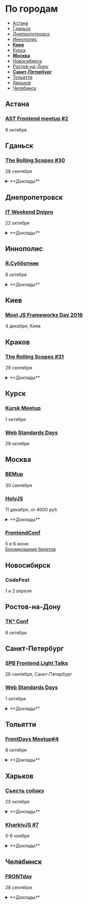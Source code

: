 # По городам

- [Астана](#Астана)
- [Гданьск](#Гданьск)
- [Днепропетровск](#Днепропетровск)
- [Иннополис](#Иннополис)
- **[Киев](#Киев)**
- [Курск](#Курск)
- **[Москва](#Москва)**
- [Новосибирск](#Новосибирск)
- [Ростов-на-Дону](#Ростов-на-Дону)
- **[Санкт-Петербург](#Санкт-Петербург)**
- [Тольятти](#Тольятти)
- [Харьков](#Харьков)
- [Челябинск](#Челябинск)

## Астана

### [AST Frontend meetup #2](https://astfrontend.timepad.ru/event/376009/)

8 октября

## Гданьск

### [The Rolling Scopes #30](https://gdansk.rollingscopes.com/)

28 сентября

<details>
  <summary>**Доклады**</summary>

  - «TypeScript and what's the hack Javascript», Vadzim Yakushau
  - «Yes, you can use Web components in production», David Ferreira
  - «Serverless architecture: Functions as a Service», Dzmitry Varabei
  - «Designers at the lab», Dafna Sharabi
  - «CSS QuickDraw», Alexander Gerasimov
</details>

## Днепропетровск

### [IT Weekend Dnipro](https://itweekend.ua/ua/announcements/itw-dn-16o/)

22 октября

<details>
  <summary>**Доклады**</summary>

  - «React + Redux + ES6 + flow and Functional way of thinking», Олексій Коваленко
</details>

## Иннополис

### [Я.Субботник](https://events.yandex.ru/events/yasubbotnik/08-oct-2016/)

8 октября

<details>
  <summary>**Доклады**</summary>

  - «Особенности работы распределенной команды», Михаил Трошев
  - «Любовь и ненависть к pull-requests», Сергей Сергеев
  - «Learn You an AST for Great Good», Станислав Сысоев
  - «Измеряем эффективность инфраструктуры разработки интерфейсов», Алексей Калмаков
  - «MQ: merge-queue», Евгений Гаврюшин
</details>

## Киев

### [Most JS Frameworks Day 2016](http://frameworksdays.com/event/most-js-fwdays-2016)

4 декабря, Киев

## Краков

### [The Rolling Scopes #31](https://krakow.rollingscopes.com/)

29 сентября

<details>
  <summary>**Доклады**</summary>

  - «Ethereum virtual machines in JS: cryptocurrency revolution», Oleksandr Pastukhov
  - «Modular JavaScript: put things on the right place», Andrei Yemelyanchik
  - «Serverless architecture: Functions as a Service», Dzmitry Varabei, Siarhei Melnik
  - «Designers at the lab», Dafna Sharabi
</details>

## Курск

### [Kursk Meetup](https://vk.com/kurskmeetup)

1 октября

### [Web Standards Days](https://wsd.events/2016/10/29/)

29 октября

## Москва

### [BEMup](https://events.yandex.ru/events/bemup/30-september-2016/)

30 сентября

### [HolyJS](http://holyjs.ru/)

11 декабря, от 4000 руб.

<details>
  <summary>**Доклады**</summary>

  - «3L3M3NT5», Martin Kleppe
  - «Build Cross-Platform Desktop Apps with Electron», Feross Aboukhadijeh
  - «ECMAScript: latest and upcoming features», Axel Rauschmayer
  - «Offline is the new Black», Max Stoiber (Thinkmill)
  - «Rich text editing with Draft.js», Nikolaus Graf
  - «Sharing files and data with friends using a P2P shared folder powered by Javascript», Mathias Buus Madsen
  - «Веб-приложения: дробим монолит», Грищенко Виктор
  - «WebVR is the next frontier», Martin Splitt
</details>

### [FrontendConf](http://frontendconf.ru/)

5 и 6 июня  
[Бронирование билетов](http://conf.ontico.ru/conference/join/frontend_conf_2017.html)

## Новосибирск

### CodeFest

1 и 2 апреля

## Ростов-на-Дону

### [TК° Conf](http://tkconf.ru/)

8 октября

## Санкт-Петербург

### [SPB Frontend Light Talks](https://spb-frontend-events.timepad.ru/event/378334/)

26 сентября, Санкт-Петербург

### [Web Standards Days](https://wsd.events/2016/10/01/)

1 октября

<details>
  <summary>**Доклады**</summary>

  - «&lt;head&gt; — всему голова», Роман Ганин (FBS)
  - «CSS-методологии от О до Б», Алексей Охрименко (IPONWEB)
  - «PWA. Что это такое?», Сергей Густун
  - «Вёрстка писем. Развенчиваем мифы», Артур Кох
  - «Я и ИоТ», Вадим Макеев (Opera)
  - «Pokemon GO на веб-технологиях», Егор Коновалов (Центр Высоких Технологий)
  - «Обманчивая простота HTTP/2», Алексей Уколов
  - «&lt;iframe&gt; или &lt;script&gt;?», Всеволод Шмыров
  - «Фронтенд — набор для выживания», Милослав Волосков
  - «Как зарабатывать миллионы на онлайн-курсах», Александр Першин
</details>

## Тольятти

### [FrontDays Meetup#4](http://frontdays.ru/)

8 октября

<details>
  <summary>**Доклады**</summary>

  - «Vue.js, библиотека для создания интерактивных Web интерфейсов», Владислав Смирнов (Radyushin & co)
  - «Ботоведение. Как и зачем делать ботов?», Рустам Галиуллин и Дмитрий Власов (4Taps)
</details>

## Харьков

### [Съесть собаку](http://eatdog.com.ua/)

20 октября

<details>
  <summary>**Доклады**</summary>

  - «Выжить с помощью ООП», Максим Гопей
  - «BDD & Codeception: разделяем и властвуем», Михаил Боднарчук
</details>

### [KharkivJS #7](http://kharkivjs.org/)

5-6 ноября

<details>
  <summary>**Доклады**</summary>

  - «React API design», Juho Vepsäläinen
</details>

## Челябинск

### [FRONTday](http://frontday.ru/)

28 сентября

<details>
  <summary>**Доклады**</summary>

  - «Observable на фронтенде. Как и и почему», Никита Дюмин
  - «Telegram bot - новый вид интерфейса», Петр Лаптев
  - «Progressive Web Applications», Анатолий Морозов
  - «Как я пишу в 2016 на ангуляре и не краснею», Иван Громов
  - «5 причин, по которым дизайнеры ненавидят фронтенд-разработчиков», Олеся Козлова
</details>
